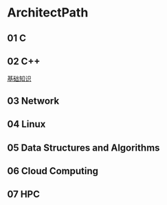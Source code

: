 # ArchitectPath
## 01 C
## 02 C++ 
[基础知识](https://github.com/Xbox4KpsX/ArchitectPath/blob/master/02%20C%2B%2B/01%20%E5%B0%81%E8%A3%85%E3%80%81%E7%B1%BB%E3%80%81%E5%AF%B9%E8%B1%A1)

## 03 Network
## 04 Linux
## 05 Data Structures and Algorithms
## 06 Cloud Computing
## 07 HPC
